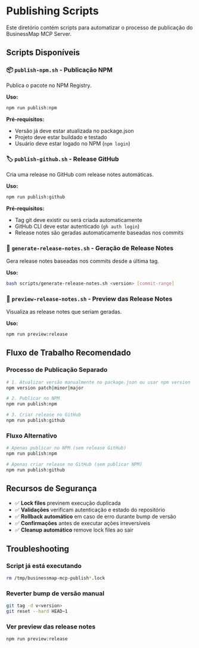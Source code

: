 # Publishing Scripts

Este diretório contém scripts para automatizar o processo de publicação do BusinessMap MCP Server.

## Scripts Disponíveis

### 📦 `publish-npm.sh` - Publicação NPM
Publica o pacote no NPM Registry.

**Uso:**
```bash
npm run publish:npm
```

**Pré-requisitos:**
- Versão já deve estar atualizada no package.json
- Projeto deve estar buildado e testado
- Usuário deve estar logado no NPM (`npm login`)

### 🏷️ `publish-github.sh` - Release GitHub
Cria uma release no GitHub com release notes automáticas.

**Uso:**
```bash
npm run publish:github
```

**Pré-requisitos:**
- Tag git deve existir ou será criada automaticamente
- GitHub CLI deve estar autenticado (`gh auth login`)
- Release notes são geradas automaticamente baseadas nos commits

### 📝 `generate-release-notes.sh` - Geração de Release Notes
Gera release notes baseadas nos commits desde a última tag.

**Uso:**
```bash
bash scripts/generate-release-notes.sh <version> [commit-range]
```

### 👀 `preview-release-notes.sh` - Preview das Release Notes
Visualiza as release notes que seriam geradas.

**Uso:**
```bash
npm run preview:release
```

## Fluxo de Trabalho Recomendado

### Processo de Publicação Separado
```bash
# 1. Atualizar versão manualmente no package.json ou usar npm version
npm version patch|minor|major

# 2. Publicar no NPM
npm run publish:npm

# 3. Criar release no GitHub
npm run publish:github
```

### Fluxo Alternativo
```bash
# Apenas publicar no NPM (sem release GitHub)
npm run publish:npm

# Apenas criar release no GitHub (sem publicar NPM)
npm run publish:github
```

## Recursos de Segurança

- ✅ **Lock files** previnem execução duplicada
- ✅ **Validações** verificam autenticação e estado do repositório
- ✅ **Rollback automático** em caso de erro durante bump de versão
- ✅ **Confirmações** antes de executar ações irreversíveis
- ✅ **Cleanup automático** remove lock files ao sair

## Troubleshooting

### Script já está executando
```bash
rm /tmp/businessmap-mcp-publish*.lock
```

### Reverter bump de versão manual
```bash
git tag -d v<version>
git reset --hard HEAD~1
```

### Ver preview das release notes
```bash
npm run preview:release
```
